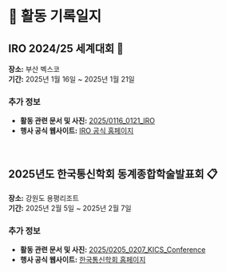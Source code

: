 # 📜 활동 기록일지

<!-- 접었다 펼치는 기능
<details open>
  <summary style="font-size: 2em; font-weight: bold;">2025년 활동</summary> -->

## IRO 2024/25 세계대회 🤖

**장소:** 부산 벡스코  
**기간:** 2025년 1월 16일 ~ 2025년 1월 21일

### 추가 정보

- **활동 관련 문서 및 사진:** [2025/0116_0121_IRO](https://github.com/beomdo-park/Portfolio/tree/main/2025/0116_0121_IRO)
- **행사 공식 웹사이트:** [IRO 공식 홈페이지](https://iroc.kr/)

<br/>

## 2025년도 한국통신학회 동계종합학술발표회 📋

**장소:** 강원도 용평리조트  
**기간:** 2025년 2월 5일 ~ 2025년 2월 7일

### 추가 정보

- **활동 관련 문서 및 사진:** [2025/0205_0207_KICS_Conference](https://github.com/beomdo-park/Portfolio/tree/main/0205_0207_KICS_Conference)
- **행사 공식 웹사이트:** [한국통신학회 홈페이지](https://conf.kics.or.kr/)

<!-- </details> -->
